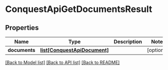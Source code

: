 # ConquestApiGetDocumentsResult

## Properties
Name | Type | Description | Notes
------------ | ------------- | ------------- | -------------
**documents** | [**list[ConquestApiDocument]**](ConquestApiDocument.md) |  | [optional] 

[[Back to Model list]](../README.md#documentation-for-models) [[Back to API list]](../README.md#documentation-for-api-endpoints) [[Back to README]](../README.md)


